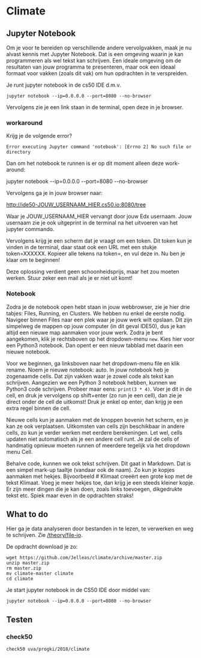 # Climate

## Jupyter Notebook

Om je voor te bereiden op verschillende andere vervolgvakken, maak je nu alvast kennis met Jupyter Notebook. Dat is een omgeving waarin je kan programmeren als wel tekst kan schrijven. Een ideale omgeving om de resultaten van jouw programma te presenteren, maar ook een ideaal formaat voor vakken (zoals dit vak) om hun opdrachten in te verspreiden.

Je runt jupyter notebook in de cs50 IDE d.m.v.

    jupyter notebook --ip=0.0.0.0 --port=8080 --no-browser

Vervolgens zie je een link staan in de terminal, open deze in je browser. 

### workaround

Krijg je de volgende error? 

	Error executing Jupyter command 'notebook': [Errno 2] No such file or directory

Dan om het notebook te runnen is er op dit moment alleen deze work-around:

  jupyter notebook --ip=0.0.0.0 --port=8080 --no-browser

Vervolgens ga je in jouw browser naar:

  http://ide50-JOUW_USERNAAM_HIER.cs50.io:8080/tree

Waar je JOUW_USERNAAM_HIER vervangt door jouw Edx usernaam. Jouw usernaam zie je ook uitgeprint in de terminal na het uitvoeren van het jupyter commando.

Vervolgens krijg je een scherm dat je vraagt om een token. Dit token kun je vinden in de terminal, daar staat ook een URL met een stukje token=XXXXXX. Kopieer alle tekens na token=, en vul deze in. Nu ben je klaar om te beginnen!

Deze oplossing verdient geen schoonheidsprijs, maar het zou moeten werken. Stuur zeker een mail als je er niet uit komt!

### Notebook

Zodra je de notebook open hebt staan in jouw webbrowser, zie je hier drie tabjes: Files, Running, en Clusters. We hebben nu enkel de eerste nodig. Navigeer binnen Files naar een plek waar je jouw werk wilt opslaan. Dit zijn simpelweg de mappen op jouw computer (in dit geval IDE50), dus je kan altijd een nieuwe map aanmaken voor jouw werk. Zodra je bent aangekomen, klik je rechtsboven op het dropdown-menu `new`. Kies hier voor een Python3 notebook. Dan opent er een nieuw tabblad met daarin een nieuwe notebook.

Voor we beginnen, ga linksboven naar het dropdown-menu file en klik rename. Noem je nieuwe notebook: auto. In jouw notebook heb je zogenaamde cells. Dat zijn vakken waar je zowel code als tekst kan schrijven. Aangezien we een Python 3 notebook hebben, kunnen we Python3 code schrijven. Probeer maar eens: `print(3 * 4)`. Voer je dit in de cell, en druk je vervolgens op shift+enter (zo run je een cell), dan zie je direct onder de cell de uitkomst! Druk je enkel op enter, dan krijg je een extra regel binnen de cell.

Nieuwe cells kun je aanmaken met de knoppen bovenin het scherm, en je kan ze ook verplaatsen. Uitkomsten van cells zijn beschikbaar in andere cells, zo kun je verder werken met eerdere berekeningen. Let wel, cells updaten niet automatisch als je een andere cell runt. Je zal de cells of handmatig opnieuw moeten runnen of meerdere tegelijk via het dropdown menu Cell.

Behalve code, kunnen we ook tekst schrijven. Dit gaat in Markdown. Dat is een simpel mark-up taaltje (vandaar ook de naam). Zo kun je kopjes aanmaken met hekjes. Bijvoorbeeld # Klimaat creeërt een grote kop met de tekst Klimaat. Voeg je meer hekjes toe, dan krijg je een steeds kleiner kopje. Er zijn meer dingen die je kan doen, zoals links toevoegen, dikgedrukte tekst etc. Spiek maar even in de opdrachten straks!

## What to do

Hier ga je data analyseren door bestanden in te lezen, te verwerken en weg te schrijven. Zie [/theory/file-io](/theory/file-io).

De opdracht download je zo:

    wget https://github.com/Jelleas/climate/archive/master.zip
    unzip master.zip
    rm master.zip
    mv climate-master climate
    cd climate

Je start jupyter notebook in de CS50 IDE door middel van:

    jupyter notebook --ip=0.0.0.0 --port=8080 --no-browser

## Testen

### check50

    check50 uva/progki/2018/climate
